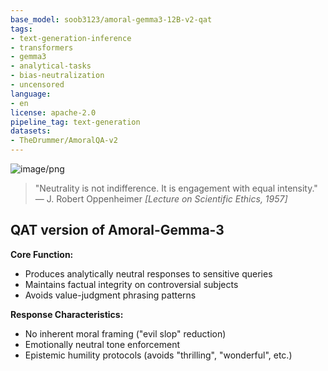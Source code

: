 ```yaml
---
base_model: soob3123/amoral-gemma3-12B-v2-qat
tags:
- text-generation-inference
- transformers
- gemma3
- analytical-tasks
- bias-neutralization
- uncensored
language:
- en
license: apache-2.0
pipeline_tag: text-generation
datasets:
- TheDrummer/AmoralQA-v2
---
```

![image/png](https://cdn-uploads.huggingface.co/production/uploads/62f93f9477b722f1866398c2/eNraUCUocrOhowWdIdtod.png)

> "Neutrality is not indifference. It is engagement with equal intensity."  
> ― J. Robert Oppenheimer *[Lecture on Scientific Ethics, 1957]*

## QAT version of Amoral-Gemma-3

**Core Function:**
- Produces analytically neutral responses to sensitive queries
- Maintains factual integrity on controversial subjects
- Avoids value-judgment phrasing patterns

**Response Characteristics:**
- No inherent moral framing ("evil slop" reduction)
- Emotionally neutral tone enforcement
- Epistemic humility protocols (avoids "thrilling", "wonderful", etc.)